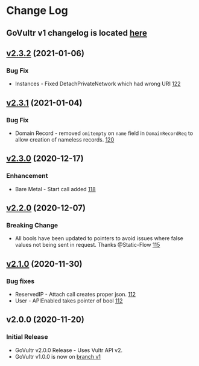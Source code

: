 # Change Log

## GoVultr v1 changelog is located [here](https://github.com/vultr/govultr/blob/v1/CHANGELOG.md)

## [v2.3.2](https://github.com/vultr/govultr/compare/v2.3.1..v2.3.2) (2021-01-06)
### Bug Fix
* Instances - Fixed DetachPrivateNetwork which had wrong URI [122](https://github.com/vultr/govultr/pull/122)

## [v2.3.1](https://github.com/vultr/govultr/compare/v2.3.0..v2.3.1) (2021-01-04)
### Bug Fix
* Domain Record - removed `omitempty` on `name` field in `DomainRecordReq` to allow creation of nameless records. [120](https://github.com/vultr/govultr/pull/120)

## [v2.3.0](https://github.com/vultr/govultr/compare/v2.2.0..v2.3.0) (2020-12-17)
### Enhancement
* Bare Metal - Start call added [118](https://github.com/vultr/govultr/pull/118)

## [v2.2.0](https://github.com/vultr/govultr/compare/v2.1.0..v2.2.0) (2020-12-07)
### Breaking Change
* All bools have been updated to pointers to avoid issues where false values not being sent in request. Thanks @Static-Flow [115](https://github.com/vultr/govultr/pull/115)

## [v2.1.0](https://github.com/vultr/govultr/compare/v2.0.0..v2.1.0) (2020-11-30)
### Bug fixes
* ReservedIP - Attach call creates proper json. [112](https://github.com/vultr/govultr/pull/112)
* User - APIEnabled takes pointer of bool [112](https://github.com/vultr/govultr/pull/112)

## v2.0.0 (2020-11-20)
### Initial Release
* GoVultr v2.0.0 Release - Uses Vultr API v2.
* GoVultr v1.0.0 is now on [branch v1](https://github.com/vultr/govultr/tree/v1)